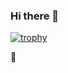 ### Hi there 👋

[![trophy](https://github-profile-trophy.vercel.app/?username=yushika-j)](https://github.com/ryo-ma/github-profile-trophy)

🥰
<!--
**yushika-j/yushika-j** is a ✨ _special_ ✨ repository because its `README.md` (this file) appears on your GitHub profile.

-->
